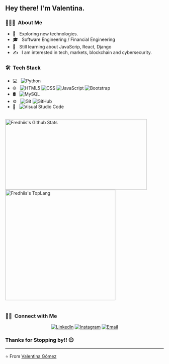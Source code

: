 <h2> Hey there! I'm Valentina.</h2>

<h3> 👨🏻‍💻 &nbsp;About Me </h3>

- 🤔 &nbsp; Exploring new technologies.
- 🎓 &nbsp; Software Engineering / Financial Engineering
- 🌱 &nbsp; Still learning about JavaScrip, React, Django
- ✍️ &nbsp; I am interested in tech, markets, blockchain and cybersecurity.

<h3> 🛠 &nbsp;Tech Stack</h3>

- 💻 &nbsp;
  ![Python](https://img.shields.io/badge/-Python-333333?style=flat&logo=python)
- 🌐 &nbsp;
  ![HTML5](https://img.shields.io/badge/-HTML5-333333?style=flat&logo=HTML5)
  ![CSS](https://img.shields.io/badge/-CSS-333333?style=flat&logo=CSS3&logoColor=1572B6)
  ![JavaScript](https://img.shields.io/badge/-JavaScript-333333?style=flat&logo=javascript)
  ![Bootstrap](https://img.shields.io/badge/-Bootstrap-333333?style=flat&logo=bootstrap&logoColor=563D7C)
- 🛢 &nbsp;
  ![MySQL](https://img.shields.io/badge/-MySQL-333333?style=flat&logo=mysql)
- ⚙️ &nbsp;
  ![Git](https://img.shields.io/badge/-Git-333333?style=flat&logo=git)
  ![GitHub](https://img.shields.io/badge/-GitHub-333333?style=flat&logo=github)
- 🔧 &nbsp;
  ![Visual Studio Code](https://img.shields.io/badge/-Visual%20Studio%20Code-333333?style=flat&logo=visual-studio-code&logoColor=007ACC)

<br/>

<div style="-webkit-column-count: 2; -moz-column-count: 2; column-count: 2; -webkit-column-rule: 1px dotted #e0e0e0; -moz-column-rule: 1px dotted #e0e0e0; column-rule: 1px dotted #e0e0e0;">
    <div style="display: inline-block;">
        <img width="450" height="224" img align="left" alt="Fredhiis's Github Stats" src="https://github-readme-stats.vercel.app/api?username=Valentinaga1&theme=dark&show_icons=true" class="responsive" />
    </div>
    <br/>
    <div style="display: inline-block;">
        <img width="350" img align="center" alt="Fredhiis's TopLang" src="https://github-readme-stats.vercel.app/api/top-langs/?username=Valentinaga1&theme=radical&layout=compact&hide_border=true&count_private=true" class="responsive"/>
    </div>
</div>
<br/>

<h3> 🤝🏻 &nbsp;Connect with Me </h3>
<!-- Contact me -->
<p align="center">
<a href="https://www.linkedin.com/in/valentinagomezagudelo/"><img alt="LinkedIn" src="https://img.shields.io/badge/LinkedIn-Valentina%20Gomez%20Agudelo-blue?style=flat-square&logo=linkedin"></a>
<a href="https://www.instagram.com/vga_01/"><img alt="Instagram" src="https://img.shields.io/badge/Instagram-vga_01-blue?style=flat-square&logo=instagram"></a>
<a href="1881@holbertonschool.com"><img alt="Email" src="https://img.shields.io/badge/Email-1881@holbertonschool.com-blue?style=flat-square&logo=gmail"></a>
</p>

<h3>Thanks for Stopping by!! 😊</h3>


---
⭐️ From [Valentina Gómez](https://github.com/Valentinaga1) 
